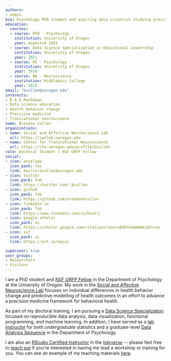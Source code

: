 ```yaml
---
authors:
- admin
bio: Psychology PhD student and aspiring data scientist studying precision medicine approaches to health behavior change.
education:
  courses:
  - course: PhD - Psychology 
    institution: University of Oregon
    year: expected 2022
  - course: Data Science Specialization in Educational Leadership
    institution: University of Oregon
    year: 2021  
  - course: MS - Psychology 
    institution: University of Oregon
    year: 2019
  - course: BA - Neuroscience
    institution: Middlebury College
    year: 2015
email: "bcullen@uoregon.edu"
interests:
- R & R Markdown
- Data science education
- Health behavior change
- Precision medicine
- Translational neuroscience
name: Brendan Cullen
organizations:
- name: Social and Affective Neuroscience Lab
  url: https://sanlab.uoregon.edu
- name: Center for Translational Neuroscience
  url: https://ctn.uoregon.edu/profile/bcullen
role: Doctoral Student | NSF GRFP Fellow
social:
- icon: envelope
  icon_pack: fas
  link: mailto:bcullen@uoregon.edu
- icon: twitter
  icon_pack: fab
  link: https://twitter.com/_bcullen
- icon: github
  icon_pack: fab
  link: https://github.com/brendanhcullen
- icon: linkedin-in
  icon_pack: fab
  link: https://www.linkedin.com/in/bcull/
- icon: google-scholar
  icon_pack: ai
  link: https://scholar.google.com/citations?user=02RYe4UAAAAJ&hl=en
- icon: osf
  icon_pack: ai
  link: https://osf.io/npcuz

superuser: true
user_groups:
- Researchers
- Visitors
---
```


I am a PhD student and [NSF GRFP Fellow](https://www.nsfgrfp.org/resources/about_grfp) in the Department of Psychology at the University of Oregon. My work in the [Social and Affective Neuroscience Lab](https://sanlab.uoregon.edu/) focuses on individual differences in health behavior change and predictive modelling of health outcomes in an effort to advance a precision medicine framework for behavioral health.

As part of my doctoral training, I am pursuing a [Data Science Specialization](https://education.uoregon.edu/data-science-specialization-educational-leadership) focused on reproducible data analysis, data visualization, functional programming, and machine learning. In addition, I have served as a [lab instructor](/courses/) for both undergraduate statistics and a graduate-level [Data Analysis Sequence](https://github.com/uopsych) in the Department of Psychology. 

I am also an [RStudio Certified Instructor](https://education.rstudio.com/trainers/people/cullen+brendan/) in the [tidyverse](https://www.tidyverse.org/) -- please feel free to [reach out](mailto:bcullen@uoregon.edu) if you're interested in having me lead a workshop or training for you. You can see an example of my teaching materials [here](https://uopsych-r-bootcamp-2020.netlify.app/).

